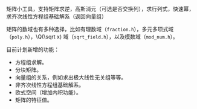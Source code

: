 矩阵小工具，支持矩阵求逆，高斯消元（可选是否交换列），求行列式，快速幂，求齐次线性方程组基础解系（返回向量组）

矩阵的数域也有多种选择，比如有理数域（`fraction.h`），多元多项式域（`poly.h`），\Q(\sqrt x) 域（`sqrt_field.h`），以及模数域（`mod_num.h`）。
 
目前计划新增的功能：

- 方程组求解。
- 分块矩阵。
- 向量组的关系，例如求出极大线性无关组等等。
- 非齐次线性方程组基础解系。
- 欧式空间（增加内积功能）。
- 矩阵的特征值。

